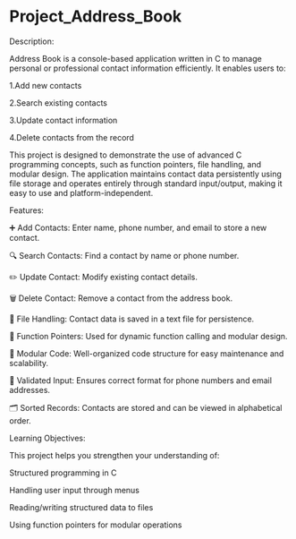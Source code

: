 # Project_Address_Book

Description:

Address Book is a console-based application written in C to manage personal or professional contact information efficiently. It enables users to:

  1.Add new contacts

  2.Search existing contacts

  3.Update contact information

  4.Delete contacts from the record

This project is designed to demonstrate the use of advanced C programming concepts, such as function pointers, file handling, and modular design. The application maintains contact data persistently using file storage and operates entirely through standard input/output, making it easy to use and platform-independent.

Features:

  ➕ Add Contacts: Enter name, phone number, and email to store a new contact.

  🔍 Search Contacts: Find a contact by name or phone number.

  ✏️ Update Contact: Modify existing contact details.

  🗑️ Delete Contact: Remove a contact from the address book.

  💾 File Handling: Contact data is saved in a text file for persistence.

  🧠 Function Pointers: Used for dynamic function calling and modular design.

  📂 Modular Code: Well-organized code structure for easy maintenance and scalability.

  📑 Validated Input: Ensures correct format for phone numbers and email addresses.

  🗂️ Sorted Records: Contacts are stored and can be viewed in alphabetical order.

Learning Objectives:

This project helps you strengthen your understanding of:

  Structured programming in C

  Handling user input through menus

  Reading/writing structured data to files

  Using function pointers for modular operations

